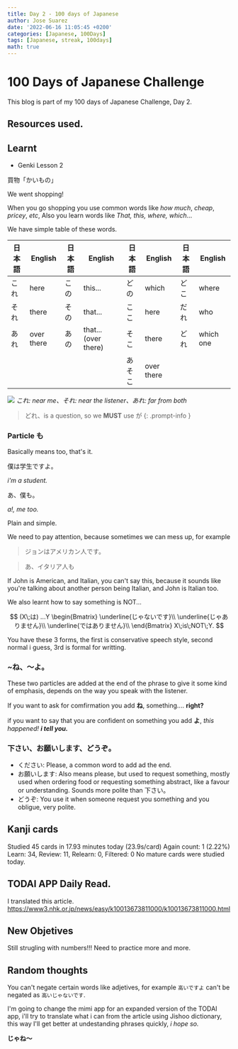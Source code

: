 ```yaml
---
title: Day 2 - 100 days of Japanese
author: Jose Suarez
date: '2022-06-16 11:05:45 +0200'
categories: [Japanese, 100Days]
tags: [Japanese, streak, 100days]
math: true
---
```


# 100 Days of Japanese Challenge
This blog is part of my 100 days of Japanese Challenge, Day 2.


## Resources used.


## Learnt
* Genki Lesson 2

買物「かいもの」

We went shopping!

When you go shopping you use common words like *how much*, *cheap*, *pricey*, *etc*, Also you learn words like *That, this, where, which*...

We have simple table of these words.


|  日本語 	|  English 	|  日本語 	|   English	|   日本語	|   English	|   日本語	|   English	|
|-----	|-----	|---	|---	|---	|---	|---	|---	|
| これ  |  here | この  |  this... | どの  | which  |  どこ | where  |
|  それ |  there |  その | that...  | ここ |  here |  だれ |  who |
|  あれ |  over there |  あの | that...(over there)  |  そこ | there  |  どれ | which one  |
|   |   |   |   | あそこ  | over there  |   |   |

![](https://image2.slideserve.com/3893162/slide6-l.jpg)
_これ: near me、それ: near the listener、あれ: far from both_

> どれ、is a question, so we **MUST** use が
{: .prompt-info }


### Particle も
Basically means too, that's it.

僕は学生ですよ。

_i'm a student._

あ、僕も。

_a!, me too._

Plain and simple.

We need to pay attention, because sometimes we can mess up, for example

>ジョンはアメリカン人です。

> あ、イタリア人も

If John is American, and Italian, you can't say this, because it sounds like you're talking about another person being Italian, and John is Italian too.

We also learnt how to say something is NOT...

$$ (X\;は) ...Y \begin{Bmatrix}
\underline{じゃないです}\\ 
\underline{じゃありません}\\ 
\underline{ではありません}\\
\end{Bmatrix} X\;is\;NOT\;Y.
$$

You have these 3 forms, the first is conservative speech style, second normal i guess, 3rd is formal for writting.

### ~ね、～よ。

These two particles are added at the end of the phrase to give it some kind of emphasis,  depends on the way you speak with the listener.

If you want to ask for comfirmation you add **ね**, something.... **right?**

if you want to say that you are confident on something you add **よ**, *this happened! **i tell you.***

### 下さい、お願いします、どうぞ。

* ください: Please, a common word to add ad the end. 
* お願いします: Also means please, but used to request something, mostly used when ordering food or requesting something abstract, like a favour or understanding. Sounds more polite than 下さい。
* どうぞ: You use it when someone request you something and you obligue, very polite.



## Kanji cards
Studied ⁨⁨45⁩ cards⁩ ⁨in ⁨17.93⁩ minutes⁩ today (⁨23.9⁩s/card)
Again count: 1 (2.22%)
Learn: ⁨34⁩, Review: ⁨11⁩, Relearn: ⁨0⁩, Filtered: ⁨0⁩
No mature cards were studied today.


## TODAI APP Daily Read.

I translated this article.
https://www3.nhk.or.jp/news/easy/k10013673811000/k10013673811000.html



## New Objetives

Still strugling with numbers!!! Need to practice more and more.

## Random thoughts

You can't negate certain words like adjetives, for example `高いですよ` can't be negated as `高いじゃないです`.

I'm going to change the mimi app for an expanded version of the TODAI app, i'll try to translate what i can from the article using Jishoo dictionary, this way I'll get better at undestanding phrases quickly, *i hope so.*

**じゃね～**